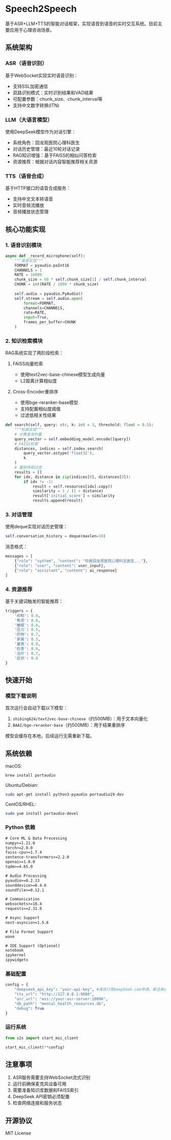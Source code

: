# Speech2Speech

基于ASR+LLM+TTS的智能对话框架，实现语音到语音的实时交互系统。目前主要应用于心理咨询场景。

## 系统架构

### ASR（语音识别）
基于WebSocket实现实时语音识别：
- 支持SSL加密通信
- 双路识别模式：实时识别结果和VAD结果
- 可配置参数：chunk_size、chunk_interval等
- 支持中文数字转换(ITN)

### LLM（大语言模型）
使用DeepSeek模型作为对话引擎：
- 系统角色：回龙观医院心理科医生
- 对话历史管理：最近10轮对话记录
- RAG知识增强：基于FAISS的相似问答检索
- 资源推荐：根据对话内容智能推荐相关资源

### TTS（语音合成）
基于HTTP接口的语音合成服务：
- 支持中文文本转语音
- 实时音频流播放
- 音频播放状态管理

## 核心功能实现

### 1. 语音识别模块

```python
async def _record_microphone(self):
    """录音实现"""
    FORMAT = pyaudio.paInt16
    CHANNELS = 1
    RATE = 16000
    chunk_size = 60 * self.chunk_size[1] / self.chunk_interval
    CHUNK = int(RATE / 1000 * chunk_size)
    
    self.audio = pyaudio.PyAudio()
    self.stream = self.audio.open(
        format=FORMAT,
        channels=CHANNELS,
        rate=RATE,
        input=True,
        frames_per_buffer=CHUNK
    )
```

### 2. 知识检索模块

RAG系统实现了两阶段检索：
1. FAISS向量检索
   - 使用text2vec-base-chinese模型生成向量
   - L2距离计算相似度
   
2. Cross-Encoder重排序
   - 使用bge-reranker-base模型
   - 支持配置相似度阈值
   - 过滤低相关性结果

```python
def search(self, query: str, k: int = 3, threshold: float = 0.5):
    """检索实现"""
    # 计算查询向量
    query_vector = self.embedding_model.encode([query])
    # FAISS检索
    distances, indices = self.index.search(
        query_vector.astype('float32'), 
        k
    )
    # 重排序和过滤
    results = []
    for idx, distance in zip(indices[0], distances[0]):
        if idx != -1:
            result = self.resources[idx].copy()
            similarity = 1 / (1 + distance)
            result['initial_score'] = similarity
            results.append(result)
```

### 3. 对话管理

使用deque实现对话历史管理：
```python
self.conversation_history = deque(maxlen=10)
```

消息格式：
```python
messages = [
    {"role": "system", "content": "你是回龙观医院心理科王医生..."},
    {"role": "user", "content": user_input},
    {"role": "assistant", "content": ai_response}
]
```

### 4. 资源推荐

基于关键词触发的智能推荐：
```python
triggers = {
    '抑郁': 0.6,
    '焦虑': 0.6,
    '睡眠': 0.6,
    '压力': 0.5,
    '药物': 0.7,
    '家属': 0.5,
    '量表': 0.8,
    '检查': 0.6,
    '治疗': 0.7,
    '症状': 0.6
}
```

## 快速开始

### 模型下载说明

首次运行会自动下载以下模型：
1. `shibing624/text2vec-base-chinese`（约500MB）：用于文本向量化
2. `BAAI/bge-reranker-base`（约500MB）：用于结果重排序

模型会缓存在本地，后续运行无需重新下载。

## 系统依赖

macOS:
```bash
brew install portaudio
```

Ubuntu/Debian:
```bash
sudo apt-get install python3-pyaudio portaudio19-dev
```

CentOS/RHEL:
```bash
sudo yum install portaudio-devel
```

### Python 依赖
```txt
# Core ML & Data Processing
numpy>=1.21.0
torch>=2.0.0
faiss-cpu>=1.7.4
sentence-transformers>=2.2.0
openai>=1.0.0
tqdm>=4.65.0

# Audio Processing
pyaudio>=0.2.13
sounddevice>=0.4.6
soundfile>=0.12.1

# Communication
websockets>=10.4
requests>=2.31.0

# Async Support
nest-asyncio>=1.5.6

# File Format Support
wave

# IDE Support (Optional)
notebook
ipykernel
ipywidgets
```

### 基础配置
```python
config = {
    "deepseek_api_key": "your-api-key", #请自行至DeepSeek.com申请，新注册会赠百万Token
    "tts_url": "http://127.0.0.1:9880",
    "asr_url": "wss://your-asr-server:10096",
    "db_path": "mental_health_resources.db",
    "debug": True
}
```

### 运行系统
```python
from s2s import start_mic_client

start_mic_client(**config)
```

## 注意事项

1. ASR服务需要支持WebSocket流式识别
2. 运行前确保麦克风设备可用
3. 需要准备知识库数据和FAISS索引
4. DeepSeek API密钥必须配置
5. 检查网络连接和服务状态

## 开源协议

MIT License